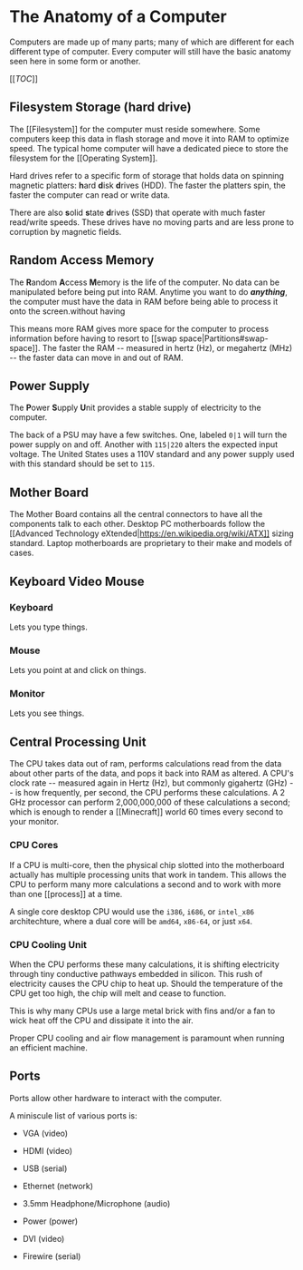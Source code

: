 # The Anatomy of a Computer

Computers are made up of many parts; many of which are different for each different type of computer.
Every computer will still have the basic anatomy seen here in some form or another.

[[_TOC_]]


## Filesystem Storage (hard drive)

The [[Filesystem]] for the computer must reside somewhere. Some computers keep this data in flash storage and move it into RAM to optimize speed. The typical home computer will have a dedicated piece to store the filesystem for the [[Operating System]].

Hard drives refer to a specific form of storage that holds data on spinning magnetic platters: **h**ard **d**isk **d**rives (HDD). The faster the platters spin, the faster the computer can read or write data.

There are also **s**olid **s**tate **d**rives (SSD) that operate with much faster read/write speeds. These drives have no moving parts and are less prone to corruption by magnetic fields.

## Random Access Memory

The **R**andom **A**ccess **M**emory is the life of the computer. No data can be manipulated before being put into RAM. Anytime you want to do ***anything***, the computer must have the data in RAM before being able to process it onto the screen.without having

This means more RAM gives more space for the computer to process information before having to resort to [[swap space|Partitions#swap-space]]. The faster the RAM -- measured in hertz (Hz), or megahertz (MHz) -- the faster data can move in and out of RAM.

## Power Supply

The **P**ower **S**upply **U**nit provides a stable supply of electricity to the computer.

The back of a PSU may have a few switches. One, labeled `0|1` will turn the power supply on and off. Another with `115|220` alters the expected input voltage. The United States uses a 110V standard and any power supply used with this standard should be set to `115`.

## Mother Board

The Mother Board contains all the central connectors to have all the components talk to each other. Desktop PC motherboards follow the [[Advanced Technology eXtended|https://en.wikipedia.org/wiki/ATX]] sizing standard. Laptop motherboards are proprietary to their make and models of cases.

## Keyboard Video Mouse

### Keyboard

Lets you type things.

### Mouse

Lets you point at and click on things.

### Monitor

Lets you see things.

## Central Processing Unit

The CPU takes data out of ram, performs calculations read from the data about other parts of the data, and pops it back into RAM as altered. A CPU's clock rate -- measured again in Hertz (Hz), but commonly gigahertz (GHz) -- is how frequently, per second, the CPU performs these calculations. A 2 GHz processor can perform 2,000,000,000 of these calculations a second; which is enough to render a [[Minecraft]] world 60 times every second to your monitor.

### CPU Cores

If a CPU is multi-core, then the physical chip slotted into the motherboard actually has multiple processing units that work in tandem. This allows the CPU to perform many more calculations a second and to work with more than one [[process]] at a time.

A single core desktop CPU would use the `i386`, `i686`, or `intel_x86` architechture, where a dual core will be `amd64`, `x86-64`, or just `x64`.

### CPU Cooling Unit

When the CPU performs these many calculations, it is shifting electricity through tiny conductive pathways embedded in silicon. This rush of electricity causes the CPU chip to heat up. Should the temperature of the CPU get too high, the chip will melt and cease to function.

This is why many CPUs use a large metal brick with fins and/or a fan to wick heat off the CPU and dissipate it into the air.

Proper CPU cooling and air flow management is paramount when running an efficient machine.

## Ports

Ports allow other hardware to interact with the computer.

A miniscule list of various ports is:

* VGA (video)

* HDMI (video)

* USB (serial)

* Ethernet (network)

* 3.5mm Headphone/Microphone (audio)

* Power (power)

* DVI (video)

* Firewire (serial)